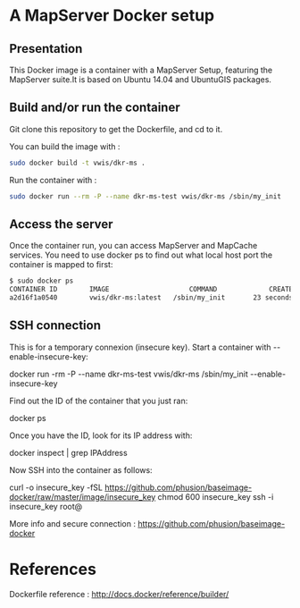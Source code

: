 A MapServer Docker setup
========================

Presentation
------------

This Docker image is a container with a MapServer Setup, featuring the MapServer suite.It is based on Ubuntu 14.04 and UbuntuGIS packages.

Build and/or run the container
------------------------------

Git clone this repository to get the Dockerfile, and cd to it.

You can build the image with :

```sh
sudo docker build -t vwis/dkr-ms .
```

Run the container with :

```sh
sudo docker run --rm -P --name dkr-ms-test vwis/dkr-ms /sbin/my_init
```

Access the server
-----------------

Once the container run, you can access MapServer and MapCache services. You need to use docker ps to find out what local host port the container is mapped to first:

```sh
$ sudo docker ps
CONTAINER ID        IMAGE                    COMMAND             CREATED             STATUS              PORTS                   NAMES
a2d16f1a0540        vwis/dkr-ms:latest   /sbin/my_init       23 seconds ago      Up 22 seconds       0.0.0.0:49157->80/tcp   dkr-ms-test
```

SSH connection
--------------

This is for a temporary connexion (insecure key). Start a container with --enable-insecure-key:

docker run -rm -P --name dkr-ms-test vwis/dkr-ms /sbin/my_init --enable-insecure-key

Find out the ID of the container that you just ran:

docker ps

Once you have the ID, look for its IP address with:

docker inspect <ID> | grep IPAddress

Now SSH into the container as follows:

curl -o insecure_key -fSL https://github.com/phusion/baseimage-docker/raw/master/image/insecure_key
chmod 600 insecure_key
ssh -i insecure_key root@<IP address>

More info and secure connection : https://github.com/phusion/baseimage-docker



References
==========

Dockerfile reference :
http://docs.docker/reference/builder/

